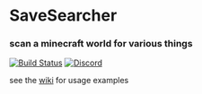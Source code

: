# SaveSearcher

### scan a minecraft world for various things

[![Build Status](https://jenkins.daporkchop.net/job/Minecraft/job/SaveSearcher/job/master/badge/icon)](https://jenkins.daporkchop.net/job/Minecraft/job/SaveSearcher/)
[![Discord](https://img.shields.io/discord/428813657816956929.svg)](https://discord.gg/FrBHHCk)

see the [wiki](https://github.com/DaMatrix/SaveSearcher/wiki/Usage) for usage examples
